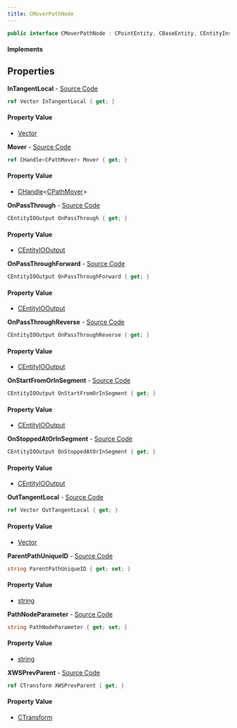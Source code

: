 ```yaml
---
title: CMoverPathNode
---
```


```csharp
public interface CMoverPathNode : CPointEntity, CBaseEntity, CEntityInstance, ISchemaClass<CEntityInstance>, ISchemaClass<CBaseEntity>, ISchemaClass<CPointEntity>, ISchemaClass<CMoverPathNode>, ISchemaField, ISchemaClass, INativeHandle
```

#### Implements

## Properties

**InTangentLocal** - [Source Code](https://github.com/swiftly-solution/swiftlys2/blob/main/managed/src/SwiftlyS2.Generated/Schemas/Interfaces/CMoverPathNode.cs#L16)

```csharp
ref Vector InTangentLocal { get; }
```

#### Property Value

- [Vector](/docs/api/shared/natives/vector)

**Mover** - [Source Code](https://github.com/swiftly-solution/swiftlys2/blob/main/managed/src/SwiftlyS2.Generated/Schemas/Interfaces/CMoverPathNode.cs#L34)

```csharp
ref CHandle<CPathMover> Mover { get; }
```

#### Property Value

- [CHandle](/docs/api/shared/natives/chandle-1)<[CPathMover](/docs/api/shared/schemadefinitions/cpathmover)>

**OnPassThrough** - [Source Code](https://github.com/swiftly-solution/swiftlys2/blob/main/managed/src/SwiftlyS2.Generated/Schemas/Interfaces/CMoverPathNode.cs#L28)

```csharp
CEntityIOOutput OnPassThrough { get; }
```

#### Property Value

- [CEntityIOOutput](/docs/api/shared/schemadefinitions/centityiooutput)

**OnPassThroughForward** - [Source Code](https://github.com/swiftly-solution/swiftlys2/blob/main/managed/src/SwiftlyS2.Generated/Schemas/Interfaces/CMoverPathNode.cs#L30)

```csharp
CEntityIOOutput OnPassThroughForward { get; }
```

#### Property Value

- [CEntityIOOutput](/docs/api/shared/schemadefinitions/centityiooutput)

**OnPassThroughReverse** - [Source Code](https://github.com/swiftly-solution/swiftlys2/blob/main/managed/src/SwiftlyS2.Generated/Schemas/Interfaces/CMoverPathNode.cs#L32)

```csharp
CEntityIOOutput OnPassThroughReverse { get; }
```

#### Property Value

- [CEntityIOOutput](/docs/api/shared/schemadefinitions/centityiooutput)

**OnStartFromOrInSegment** - [Source Code](https://github.com/swiftly-solution/swiftlys2/blob/main/managed/src/SwiftlyS2.Generated/Schemas/Interfaces/CMoverPathNode.cs#L24)

```csharp
CEntityIOOutput OnStartFromOrInSegment { get; }
```

#### Property Value

- [CEntityIOOutput](/docs/api/shared/schemadefinitions/centityiooutput)

**OnStoppedAtOrInSegment** - [Source Code](https://github.com/swiftly-solution/swiftlys2/blob/main/managed/src/SwiftlyS2.Generated/Schemas/Interfaces/CMoverPathNode.cs#L26)

```csharp
CEntityIOOutput OnStoppedAtOrInSegment { get; }
```

#### Property Value

- [CEntityIOOutput](/docs/api/shared/schemadefinitions/centityiooutput)

**OutTangentLocal** - [Source Code](https://github.com/swiftly-solution/swiftlys2/blob/main/managed/src/SwiftlyS2.Generated/Schemas/Interfaces/CMoverPathNode.cs#L18)

```csharp
ref Vector OutTangentLocal { get; }
```

#### Property Value

- [Vector](/docs/api/shared/natives/vector)

**ParentPathUniqueID** - [Source Code](https://github.com/swiftly-solution/swiftlys2/blob/main/managed/src/SwiftlyS2.Generated/Schemas/Interfaces/CMoverPathNode.cs#L20)

```csharp
string ParentPathUniqueID { get; set; }
```

#### Property Value

- [string](https://learn.microsoft.com/dotnet/api/system.string)

**PathNodeParameter** - [Source Code](https://github.com/swiftly-solution/swiftlys2/blob/main/managed/src/SwiftlyS2.Generated/Schemas/Interfaces/CMoverPathNode.cs#L22)

```csharp
string PathNodeParameter { get; set; }
```

#### Property Value

- [string](https://learn.microsoft.com/dotnet/api/system.string)

**XWSPrevParent** - [Source Code](https://github.com/swiftly-solution/swiftlys2/blob/main/managed/src/SwiftlyS2.Generated/Schemas/Interfaces/CMoverPathNode.cs#L36)

```csharp
ref CTransform XWSPrevParent { get; }
```

#### Property Value

- [CTransform](/docs/api/shared/natives/ctransform)

